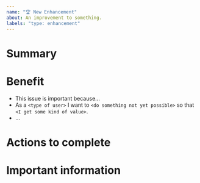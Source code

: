 ```yaml
---
name: "🏆 New Enhancement"
about: An improvement to something.
labels: "type: enhancement"
---
```


# Summary

<!-- What is the context needed to understand this enhancement -->

# Benefit

<!-- Who is this enhancement for? What need does it address? -->

- This issue is important because...
- As a `<type of user>` I want to `<do something not yet possible>` so that `<I get some kind of value>`.
- ...

# Actions to complete

<!-- What actions are needed to make this enhancement? -->

# Important information

<!-- An optional bulleted list of important information or links -->
